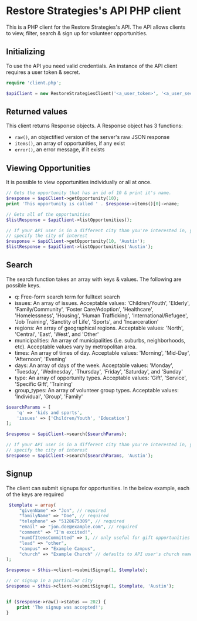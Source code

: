 # Restore Strategies's API PHP client

This is a PHP client for the Restore Strategies's API. The API allows clients to view, filter, search & sign up for volunteer opportunities.

## Initializing

To use the API you need valid credentials. An instance of the API client requires a user token & secret.

```PHP
require 'client.php';

$apiClient = new RestoreStrategiesClient('<a_user_token>', '<a_user_secet>');
```

## Returned values

This client returns Response objects. A Response object has 3 functions:

* ```raw()```, an objectified version of the server's raw JSON response
* ```items()```, an array of opportunities, if any exist
* ```error()```, an error message, if it exists

## Viewing Opportunities

It is possible to view opportunities individually or all at once.

```PHP
// Gets the opportunity that has an id of 10 & print it's name.
$response = $apiClient->getOpportunity(10);
print 'This opportunity is called ' . $response->items()[0]->name;

// Gets all of the opportunities
$listResponse = $apiClient->listOpportunities();

// If your API user is in a different city than you're interested in, you can
// specify the city of interest
$response = $apiClient->getOpportunity(10, 'Austin');
$listResponse = $apiClient->listOpportunities('Austin');
```

## Search

The search function takes an array with keys & values. The following are possible keys.

* q: Free-form search term for fulltext search
* issues: An array of issues. Acceptable values: 'Children/Youth', 'Elderly', 'Family/Community', 'Foster Care/Adoption', 'Healthcare', 'Homelessness', 'Housing', 'Human Trafficking', 'International/Refugee', 'Job Training', 'Sanctity of Life', 'Sports', and 'Incarceration'
* regions: An array of geographical regions. Acceptable values: 'North', 'Central', 'East', 'West', and 'Other'
* municipalities: An array of municipalities (i.e. suburbs, neighborhoods, etc). Acceptable values vary by metropolitan area.
* times: An array of times of day. Acceptable values: 'Morning', 'Mid-Day', 'Afternoon', 'Evening'
* days: An array of days of the week. Acceptable values: 'Monday', 'Tuesday', 'Wednesday', 'Thursday', 'Friday', 'Saturday', and 'Sunday'
* type: An array of opportunity types. Acceptable values: 'Gift', 'Service', 'Specific Gift', 'Training'
* group_types: An array of volunteer group types. Acceptable values: 'Individual', 'Group', 'Family'

```PHP
$searchParams = [
    'q' => 'kids and sports',
    'issues' => ['Children/Youth', 'Education']
];

$response = $apiClient->search($searchParams);

// If your API user is in a different city than you're interested in, you can
// specify the city of interest
$response = $apiClient->search($searchParams, 'Austin');
```

## Signup

The client can submit signups for opportunities. In the below example, each of the keys are required

```PHP
 $template = array(
     "givenName" => "Jon", // required
     "familyName" => "Doe", // required
     "telephone" => "5128675309", // required
     "email" => "jon.doe@example.com", // required
     "comment" => "I'm excited!",
     "numOfItemsCommitted" => 1, // only useful for gift opportunities
     "lead" => "other",
     "campus" => "Example Campus",
     "church" => "Example Church" // defaults to API user's church name
);

$response = $this->client->submitSignup(1, $template);

// or signup in a particular city
$response = $this->client->submitSignup(1, $template, 'Austin');


if ($response->raw()->status == 202) {
    print 'The signup was accepted!';
}
```
